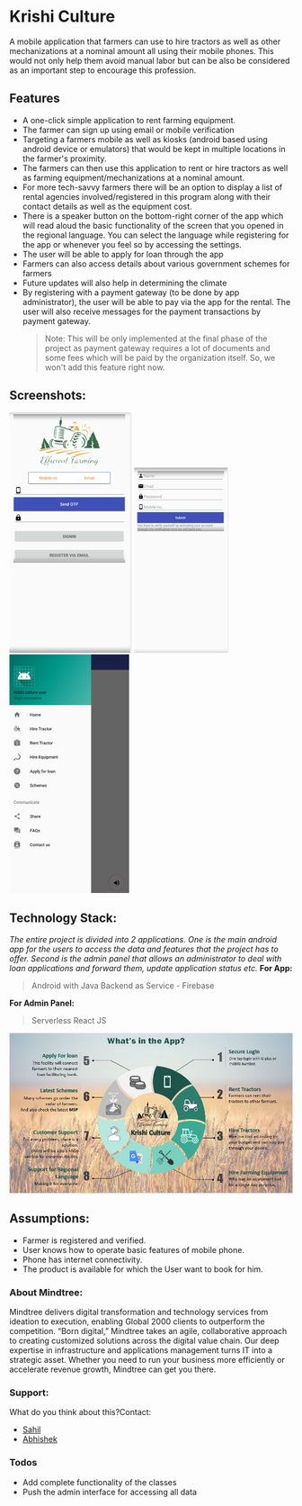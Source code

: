# Krishi Culture

A mobile application that farmers can use to hire tractors as well as other mechanizations at a nominal amount all using their mobile phones. This would not only help them avoid manual labor but can be also be considered as an important step to encourage this profession.

##  Features
- A one-click simple application to rent farming equipment.
-	The farmer can sign up using email or mobile verification
-	Targeting a farmers mobile as well as kiosks (android based using android device or emulators) that would be kept in multiple locations in the farmer's proximity. 
-	The farmers can then use this application to rent or hire tractors as well as farming equipment/mechanizations at a nominal amount. 
-	For more tech-savvy farmers there will be an option to display a list of rental agencies involved/registered in this program along with their contact details as well as the equipment cost. 
-	There is a speaker button on the bottom-right corner of the app which will read aloud the basic functionality of the screen that you opened in the regional language. You can select the language while registering for the app or whenever you feel so by accessing the settings. 
-	The user will be able to apply for loan through the app
-	Farmers can also access details about various government schemes for farmers
-	Future updates will also help in determining the climate
-	By registering with a payment gateway (to be done by app administrator), the user will be able to pay via the app for the rental. The user will also receive messages for the payment transactions by payment gateway. 
    >  Note: This will be only implemented at the final phase of the project as payment gateway requires a lot of documents and some fees which will be paid by the organization itself. So, we won't add this feature right now. 

## Screenshots:
![Login Screen](images/Login.png)             ![Signup Screen](images/SignUp.png)          ![Nav Bar Screen](images/NavBar.png)


## Technology Stack:
*The entire project is divided into 2 applications. One is the main android app for the users to access the data and features that the project has to offer. Second is the admin panel that allows an administrator to deal with loan applications and forward them, update application status etc.*
**For  App:**
>Android with Java
>Backend as Service - Firebase
    
**For  Admin Panel:**
>Serverless React JS

![](images/1.JPG)

## Assumptions:
- Farmer is registered and verified.
- User knows how to operate basic features of mobile phone.
- Phone has internet connectivity.
- The product is available for which the User want to book for him.

### About Mindtree:
Mindtree delivers digital transformation and technology services from ideation to execution, enabling Global 2000 clients to outperform the competition. “Born digital,” Mindtree takes an agile, collaborative approach to creating customized solutions across the digital value chain. Our deep expertise in infrastructure and applications management turns IT into a strategic asset. Whether you need to run your business more efficiently or accelerate revenue growth, Mindtree can get you there.




### Support:
What do you think about this?Contact:
- [Sahil](https://www.github.com/imsahil007)
- [Abhishek](https://www.github.com/abhi12299)


### Todos

 - Add complete functionality of the classes
 - Push the admin interface for accessing all data

